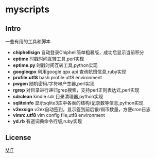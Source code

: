 # myscripts
## Intro

一些有用的工具和脚本.

* **chiphellsign** 自动登录Chiphell简单粗暴版，成功后显示当前积分
* **eptime** 时戳时间互转工具,perl实现	
* **eptime.py** 时戳时间互转工具,python实现
* **googleqpx**	利用google qpx api 查询航班信息,ruby实现
* **profile.utf8** bash profile utf8 environment
* **pwgen**	随机密码/字符串产生器,perl实现
* **rgrep**	对目录进行递归grep搜索，支持perl正则表达式,perl实现
* **sdrclean** kindle sdr 目录清理器,python实现
* **sqliteinfo**	显示sqlite3库中各表的结构/记录数等信息,python实现
* **v2exsign**	v2ex自动签到，显示签到前后银/铜币数量，方便cron日志
* **vimrc.utf8** vim config file,utf8 environment
* **yd.rb** 有道词典命令行版,ruby实现

## License

[MIT](http://opensource.org/licenses/MIT)
